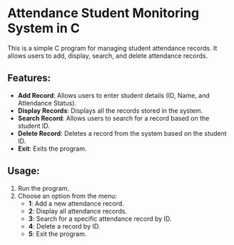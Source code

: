# Attendance Student Monitoring System in C

This is a simple C program for managing student attendance records. It allows users to add, display, search, and delete attendance records.

## Features:

- **Add Record**: Allows users to enter student details (ID, Name, and Attendance Status).
- **Display Records**: Displays all the records stored in the system.
- **Search Record**: Allows users to search for a record based on the student ID.
- **Delete Record**: Deletes a record from the system based on the student ID.
- **Exit**: Exits the program.

## Usage:

1. Run the program.
2. Choose an option from the menu:
   - **1**: Add a new attendance record.
   - **2**: Display all attendance records.
   - **3**: Search for a specific attendance record by ID.
   - **4**: Delete a record by ID.
   - **5**: Exit the program.
